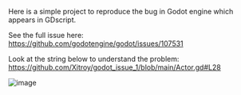 Here is a simple project to reproduce the bug in Godot engine which appears in GDscript.

See the full issue here:
https://github.com/godotengine/godot/issues/107531

Look at the string below to understand the problem:
https://github.com/Xitroy/godot_issue_1/blob/main/Actor.gd#L28 

![image](https://github.com/user-attachments/assets/e592a686-f964-4223-b3b7-27deac6763f5)
